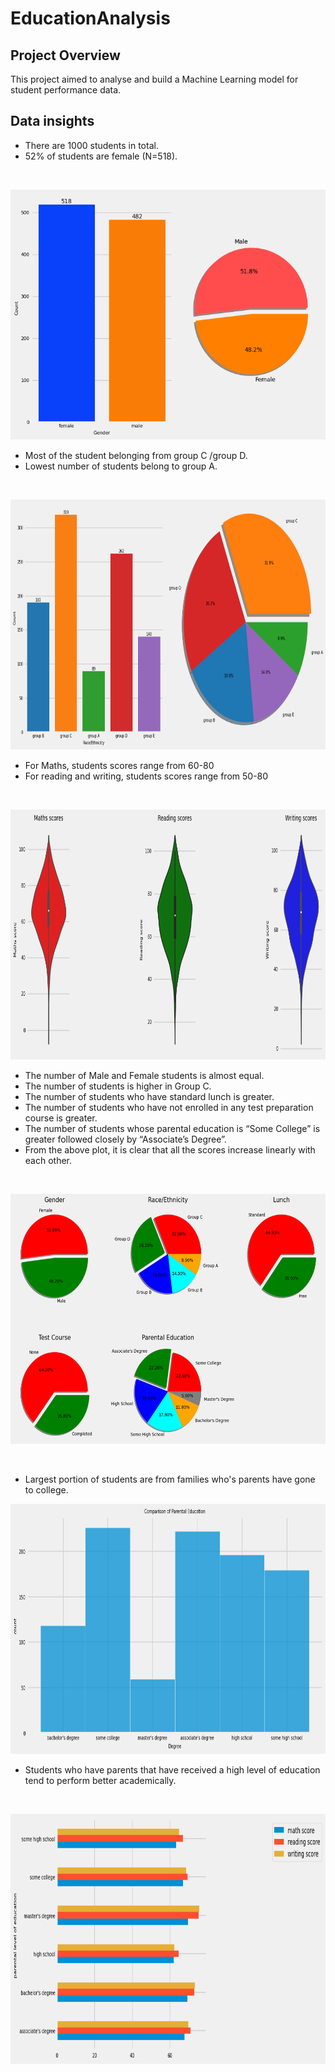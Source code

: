 # EducationAnalysis


## Project Overview
This project aimed to analyse and build a Machine Learning model for student performance data. 

## Data insights
- There are 1000 students in total. 
- 52% of students are female (N=518).
<p>&nbsp;</p>

<p align="center">
    	<img src="/Images/GenderSplit.png" width="650" height="400">
</p>

- Most of the student belonging from group C /group D.
- Lowest number of students belong to group A.

<p>&nbsp;</p>

<p align="center">
    	<img src="/Images/Race_EthinicitySplit.png" width="650" height="400">
</p>

- For Maths, students scores range from 60-80  
- For reading and writing, students scores range from 50-80

<p>&nbsp;</p>

<p align="center">
    	<img src="/Images/ViolinPlots.png" width="650" height="400">
</p>

- The number of Male and Female students is almost equal.
- The number of students is higher in Group C.
- The number of students who have standard lunch is greater.
- The number of students who have not enrolled in any test preparation course is greater.
- The number of students whose parental education is “Some College” is greater followed closely by “Associate’s Degree”.
- From the above plot, it is clear that all the scores increase linearly with each other.


<p>&nbsp;</p>

<p align="center">
    	<img src="/Images/Pies.png" width="650" height="400">
</p>

<p>&nbsp;</p>

- Largest portion of students are from families who's parents have gone to college.

<p align="center">
    	<img src="/Images/CompareParentalEducation.png" width="650" height="400">
</p>


- Students who have parents that have received a high level of education tend to perform better academically.

<p>&nbsp;</p>

<p align="center">
    	<img src="/Images/ParentalEducation_StudentPerformance.png" width="650" height="400">
</p>
